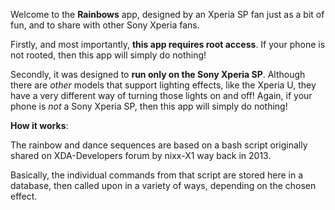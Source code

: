 Welcome to the **Rainbows** app, designed by an Xperia SP fan just as a bit of fun, and to share with other Sony Xperia fans.

Firstly, and most importantly, **this app requires root access**. If your phone is not rooted, then this app will simply do nothing!

Secondly, it was designed to **run only on the Sony Xperia SP**. Although there are *other* models that support lighting effects, like the Xperia U, they have a very different way of turning those lights on and off! Again, if your phone is *not* a Sony Xperia SP, then this app will simply do nothing!

**How it works**:

The rainbow and dance sequences are based on a bash script originally shared on XDA-Developers forum by nixx-X1 way back in 2013.

Basically, the individual commands from that script are stored here in a database, then called upon in a variety of ways, depending on the chosen effect.